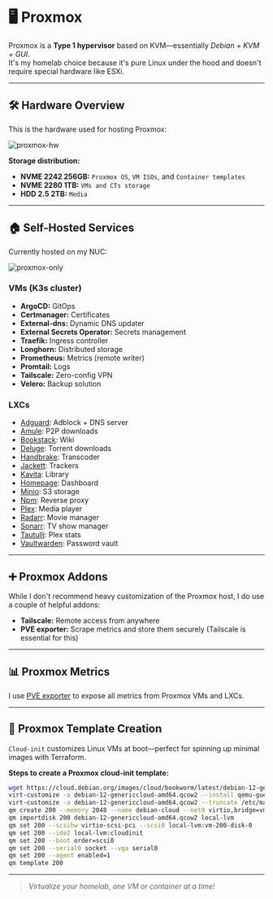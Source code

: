 # 🖥️ Proxmox

Proxmox is a **Type 1 hypervisor** based on KVM—essentially _Debian + KVM + GUI_.  
It's my homelab choice because it's pure Linux under the hood and doesn't require special hardware like ESXi.

---

## 🛠️ Hardware Overview

This is the hardware used for hosting Proxmox:

![proxmox-hw](https://github.com/user-attachments/assets/52d64f7f-adcc-47c4-8ab5-a477c270549c)

**Storage distribution:**
- **NVME 2242 256GB:** `Proxmox OS`, `VM ISOs`, and `Container templates`
- **NVME 2280 1TB:** `VMs and CTs storage`
- **HDD 2.5 2TB:** `Media`

---

## 🏠 Self-Hosted Services

Currently hosted on my NUC:

![proxmox-only](https://github.com/user-attachments/assets/cb60ca76-07f9-4811-a177-aca02df8119f)

### VMs (K3s cluster)
- **ArgoCD:** GitOps
- **Certmanager:** Certificates
- **External-dns:** Dynamic DNS updater
- **External Secrets Operator:** Secrets management
- **Traefik:** Ingress controller
- **Longhorn:** Distributed storage
- **Prometheus:** Metrics (remote writer)
- **Promtail:** Logs
- **Tailscale:** Zero-config VPN
- **Velero:** Backup solution

### LXCs
- [Adguard](/docker/adguard): Adblock + DNS server
- [Amule](/docker/amule): P2P downloads
- [Bookstack](/docker/bookstack): Wiki
- [Deluge](/docker/deluge): Torrent downloads
- [Handbrake](/docker/handbrake): Transcoder
- [Jackett](/docker/jackett): Trackers
- [Kavita](/docker/kavita): Library
- [Homepage](/docker/homepage): Dashboard
- [Minio](/docker/minio): S3 storage
- [Npm](/docker/nginx): Reverse proxy
- [Plex](/docker/plex): Media player
- [Radarr](/docker/radarr): Movie manager
- [Sonarr](/docker/sonarr): TV show manager
- [Tautulli](/docker/tautulli): Plex stats
- [Vaultwarden](/docker/vaultwarden): Password vault

---

## ➕ Proxmox Addons

While I don't recommend heavy customization of the Proxmox host, I do use a couple of helpful addons:
- **Tailscale:** Remote access from anywhere
- **PVE exporter:** Scrape metrics and store them securely (Tailscale is essential for this)

---

## 📊 Proxmox Metrics

I use [PVE exporter](/observability/prometheus/README.md) to expose all metrics from Proxmox VMs and LXCs.

---

## 🧩 Proxmox Template Creation

`Cloud-init` customizes Linux VMs at boot—perfect for spinning up minimal images with Terraform.

**Steps to create a Proxmox cloud-init template:**
```sh
wget https://cloud.debian.org/images/cloud/bookworm/latest/debian-12-genericcloud-amd64.qcow2
virt-customize -a debian-12-genericcloud-amd64.qcow2 --install qemu-guest-agent --run-command 'systemctl start qemu-guest-agent.service && systemctl enable qemu-guest-agent.service'
virt-customize -a debian-12-genericcloud-amd64.qcow2 --truncate /etc/machine-id
qm create 200 --memory 2048 --name debian-cloud --net0 virtio,bridge=vmbr0 --scsihw virtio-scsi-pci
qm importdisk 200 debian-12-genericcloud-amd64.qcow2 local-lvm
qm set 200 --scsihw virtio-scsi-pci --scsi0 local-lvm:vm-200-disk-0   
qm set 200 --ide2 local-lvm:cloudinit
qm set 200 --boot order=scsi0
qm set 200 --serial0 socket --vga serial0
qm set 200 --agent enabled=1
qm template 200
```

---

> _Virtualize your homelab, one VM or container at a time!_